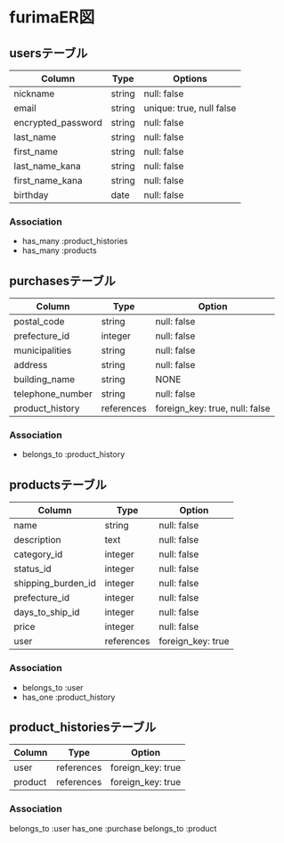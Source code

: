 # furimaER図

## usersテーブル
  
| Column                | Type           | Options                  |
|---------------------- | -------------- | ------------------------ |
| nickname              | string         | null: false              |
| email                 | string         | unique: true, null false |
| encrypted_password    | string         | null: false              |
| last_name             | string         | null: false              |
| first_name            | string         | null: false              |
| last_name_kana        | string         | null: false              |
| first_name_kana       | string         | null: false              |
| birthday              | date           | null: false              |

### Association
- has_many :product_histories
- has_many :products

## purchasesテーブル

| Column           | Type       | Option                          |
| ---------------- | ---------- | ------------------------------- |
| postal_code      | string     | null: false                     |
| prefecture_id   | integer    | null: false                     |
| municipalities   | string     | null: false                     |
| address          | string     | null: false                     |
| building_name    | string     | NONE                            |
| telephone_number | string     | null: false                     |
| product_history  | references | foreign_key: true, null: false  |

### Association
- belongs_to :product_history


## productsテーブル

| Column             | Type                | Option            |
| ------------------ | ------------------- | ----------------- |
| name               | string              | null: false       |
| description        | text                | null: false       |
| category_id        | integer             | null: false       |
| status_id          | integer             | null: false       |
| shipping_burden_id | integer             | null: false       |
| prefecture_id     | integer             | null: false       |
| days_to_ship_id    | integer             | null: false       |
| price              | integer             | null: false       |
| user               | references          | foreign_key: true |

### Association
- belongs_to :user
- has_one :product_history

## product_historiesテーブル

| Column              | Type       | Option                |
| ------------------- | ---------- | --------------------- |
| user                | references | foreign_key: true     |
| product             | references | foreign_key: true     |

### Association
belongs_to :user
has_one :purchase
belongs_to :product
